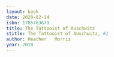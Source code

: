 ```yaml
---
layout: book
date: 2020-02-14
isbn: 1785763679
title: The Tattooist of Auschwitz 
stitle: The Tattooist of Auschwitz, #1
author: Heather   Morris
year: 2018
---
```

